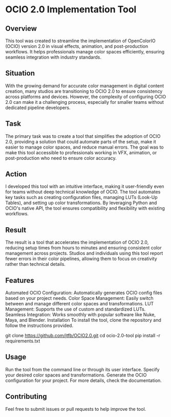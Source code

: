# OCIO 2.0 Implementation Tool
## Overview
This tool was created to streamline the implementation of OpenColorIO (OCIO) version 2.0 in visual effects, animation, and post-production workflows. It helps professionals manage color spaces efficiently, ensuring seamless integration with industry standards.

## Situation
With the growing demand for accurate color management in digital content creation, many studios are transitioning to OCIO 2.0 to ensure consistency across platforms and devices. However, the complexity of configuring OCIO 2.0 can make it a challenging process, especially for smaller teams without dedicated pipeline developers.

## Task
The primary task was to create a tool that simplifies the adoption of OCIO 2.0, providing a solution that could automate parts of the setup, make it easier to manage color spaces, and reduce manual errors. The goal was to make this tool accessible to professionals working in VFX, animation, or post-production who need to ensure color accuracy.

## Action
I developed this tool with an intuitive interface, making it user-friendly even for teams without deep technical knowledge of OCIO. The tool automates key tasks such as creating configuration files, managing LUTs (Look-Up Tables), and setting up color transformations. By leveraging Python and OCIO's native API, the tool ensures compatibility and flexibility with existing workflows.

## Result
The result is a tool that accelerates the implementation of OCIO 2.0, reducing setup times from hours to minutes and ensuring consistent color management across projects. Studios and individuals using this tool report fewer errors in their color pipelines, allowing them to focus on creativity rather than technical details.

## Features
Automated OCIO Configuration: Automatically generates OCIO config files based on your project needs.
Color Space Management: Easily switch between and manage different color spaces and transformations.
LUT Management: Supports the use of custom and standardized LUTs.
Seamless Integration: Works smoothly with popular software like Nuke, Maya, and Blender.
Installation
To install the tool, clone the repository and follow the instructions provided.

git clone https://github.com/jtfb/OCIO2.0.git
cd ocio-2.0-tool
pip install -r requirements.txt

## Usage
Run the tool from the command line or through its user interface.
Specify your desired color spaces and transformations.
Generate the OCIO configuration for your project.
For more details, check the documentation.

## Contributing
Feel free to submit issues or pull requests to help improve the tool.
